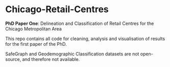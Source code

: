 # Chicago-Retail-Centres

**PhD Paper One**: Delineation and Classification of Retail Centres for the Chicago Metropolitan Area

This repo contains all code for cleaning, analysis and visualisation of results for the first paper of the PhD.

SafeGraph and Geodemographic Classification datasets are not open-source, and therefore not available.

